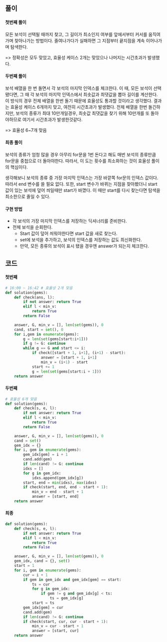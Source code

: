 ## 풀이

#### 첫번째 풀이

모든 보석이 선택될 때까지 찾고, 그 길이가 최소인지 여부를 앞에서부터 커서를 움직여가며 찾아나가는 방법이다. 줄여나가다가 실패하면 그 지점부터 끝지점을 계속 이어나가며 탐색한다.

=> 정확성은 모두 맞았고, 효율성 케이스 2개는 맞았으나 나머지는 시간초과가 발생했다.



#### 두번째 풀이

보석 배열을 한 번 돌면서 각 보석의 마지막 인덱스를 체크한다. 이 때, 모든 보석이 선택됐다면, 그 때 각 보석의 마지막 인덱스에서 최솟값과 최댓값을 뽑아 길이를 계산한다. 이 방식의 경우 전체 배열을 한번 돌기 때문에 효율성도 통과할 것이라고 생각했다. 결과는 효율성 케이스 6개까지 맞고, 여전히 시간초과가 발생했다. 전체 배열을 한번 돌긴하지만, 보석의 종류가 최대 10만개일경우, 최솟값 최댓값을 찾기 위해 10만개를 또 돌아야하므로 여기서 시간초과가 발생한것같다.

=> 효율성 6~7개 맞음

#### 최종 풀이

보석의 종류가 엄청 많을 경우 아무리 for문을 1번 돈다고 해도 매번 보석의 종류만큼 for문을 중첩으로 더 돌아야한다. 따라서, 이 도는 횟수를 최소화하는 것이 효율성 풀이의 핵심이다.

생각해보니 보석의 종류 중 가장 마지막 인덱스는 가장 바깥쪽 for문의 인덱스 값이다. 따라서 end 변수를 쓸 필요 없다. 또한, start 변수가 바뀌는 지점을 찾아봤더니 start 값이 있는 보석에 덮어 씌일때만 start가 바꼈다. 이 때만 start를 다시 찾는다면 탐색을 최소한으로 줄일 수 있다.



#### 구현 방법

- 각 보석의 가장 마지막 인덱스를 저장하는 딕셔너리를 준비한다.
- 전체 보석을 순회한다.
  - Start 값이 덮어 씌워야한다면 start 값을 새로 찾는다.
  - set에 보석을 추가하고, 보석의 인덱스를 저장하는 값도 최신화한다.
  - 만약, 모든 종류의 보석이 표시 됐을 경우엔 answer가 되는지 체크한다.



## 코드

#### 첫번째

```python
# 16:00 ~ 16:42 # 효율성 2개 맞음
def solution(gems):
    def check(ans, l):
        if not answer: return True
        elif l < min_v:
            return True
        return False

    answer, G, min_v = [], len(set(gems)), 0
    cand, start = set(), 0
    for i,gem in enumerate(gems):
        g = len(set(gems[start:i+1]))
        if g != G: continue
        while g == G and start <= i:
            if check([start + 1, i+1], (i+1) - start):
                answer = [start + 1, i+1]
                min_v = (i+1) - start
            start += 1
            g = len(set(gems[start:i + 1]))
    return answer
```



#### 두번째

```python
# 효율성 6개 맞음
def solution(gems):
    def check(s, e, l):
        if not answer: return True
        elif l < min_v:
            return True
        return False

    answer, G, min_v = [], len(set(gems)), 0
    cand = set()
    gem_idx = {}
    for i, gem in enumerate(gems):
        gem_idx[gem] = i + 1
        cand.add(gem)
        if len(cand) != G: continue
        idxs = []
        for g in gem_idx:
            idxs.append(gem_idx[g])
        start, end = min(idxs), max(idxs)
        if check(start, end, end - start + 1):
            min_v = end - start + 1
            answer = [start, end]
    return answer
```



#### 최종

```python
def solution(gems):
    def check(s, e, l):
        if not answer: return True
        elif l < min_v:
            return True
        return False

    answer, G, min_v = [], len(set(gems)), 0
    gem_idx, cand = {}, set()
    start = 1
    for i, gem in enumerate(gems):
        cur = i + 1
        if gem in gem_idx and gem_idx[gem] == start:
            ts = cur
            for g in gem_idx:
                if gem != g and gem_idx[g] < ts:
                    ts = gem_idx[g]
            start = ts
        gem_idx[gem] = cur
        cand.add(gem)
        if len(cand) != G: continue
        if check(start, cur, cur - start + 1):
            min_v = cur - start + 1
            answer = [start, cur]
    return answer
```

